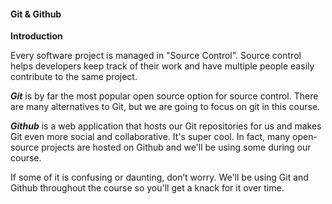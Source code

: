 #### Git & Github

**Introduction**

Every software project is managed in "Source Control". Source control helps developers keep track of their work and have multiple people easily contribute to the same project.

***Git*** is by far the most popular open source option for source control. There are many alternatives to Git, but we are going to focus on git in this course.

***Github*** is a web application that hosts our Git repositories for us and makes Git even more social and collaborative. It's super cool. In fact, many open-source projects are hosted on Github and we'll be using some during our course.

If some of it is confusing or daunting, don’t worry. We'll be using Git and Github throughout the course so you'll get a knack for it over time.
